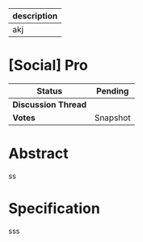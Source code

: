 | description |
| ----------- |
| akj         |

# [Social] Pro

  
  | **Status**            | Pending                                                                                                                                      |
  | --------------------- | ------------------------------------------------------------------------------------------------------------------------------------------- |
  | **Discussion Thread** |                                                                                                 |
  | **Votes**             | Snapshot                                                                                                                                     |
  

# Abstract 
 ss

# Specification 
 sss

